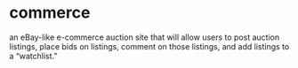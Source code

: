 # commerce
an eBay-like e-commerce auction site that will allow users to post auction listings, place bids on listings, comment on those listings, and add listings to a “watchlist.”


